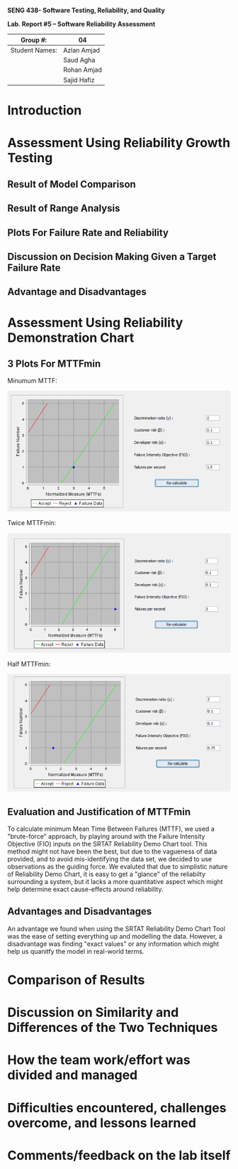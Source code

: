 **SENG 438- Software Testing, Reliability, and Quality**

**Lab. Report \#5 – Software Reliability Assessment**

| Group \#:      | 04          |
| -------------- | ----------- |
| Student Names: | Azlan Amjad |
|                | Saud Agha   |
|                | Rohan Amjad |
|                | Sajid Hafiz |

# Introduction

#

# Assessment Using Reliability Growth Testing

## Result of Model Comparison

## Result of Range Analysis

## Plots For Failure Rate and Reliability

## Discussion on Decision Making Given a Target Failure Rate

## Advantage and Disadvantages

# Assessment Using Reliability Demonstration Chart

## 3 Plots For MTTFmin

Minumum MTTF:

![minMTTF](media/minMTTF.png)

Twice MTTFmin: 

![twiceMTTF](media/twiceMTTF.png)

Half MTTFmin: 

![halfMTTF](media/halfMTTF.png)



## Evaluation and Justification of MTTFmin

To calculate minimum Mean Time Between Failures (MTTF), we used a "brute-force" approach, by playing around with the Failure Intensity Objective (FIO) inputs
on the SRTAT Reliability Demo Chart tool. This method might not have been the best, but due to the vagueness of data provided, and to avoid mis-identifying the data set, we decided to use observations as the guiding force. We evaluted that due to simplistic nature of Reliability Demo Chart, it is easy to get a "glance" of the reliabilty surrounding a system, but it lacks a more quantitative aspect which might help determine exact cause-effects around reliability. 

## Advantages and Disadvantages

An advantage we found when using the SRTAT Reliability Demo Chart Tool was the ease of setting everything up and modelling the data. However, a disadvantage was finding "exact values" or any information which might help us quanitfy the model in real-world terms. 

#

# Comparison of Results

# Discussion on Similarity and Differences of the Two Techniques

# How the team work/effort was divided and managed

#

# Difficulties encountered, challenges overcome, and lessons learned

# Comments/feedback on the lab itself
